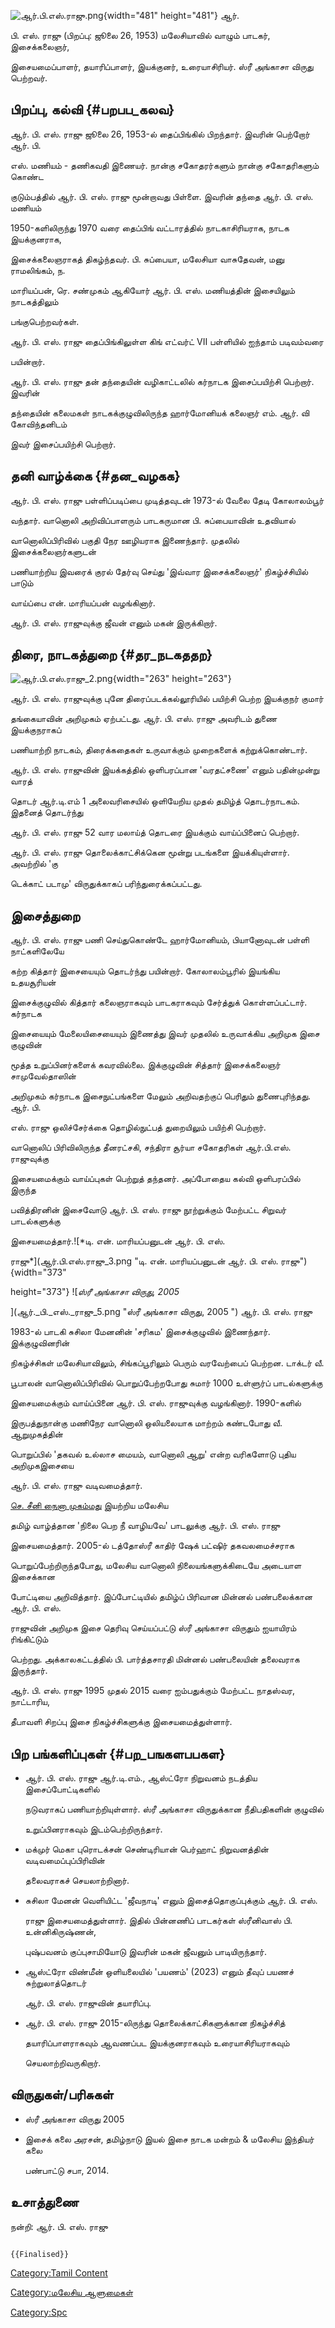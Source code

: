 ![](ஆர்.பி.எஸ்.ராஜு.png "ஆர்.பி.எஸ்.ராஜு.png"){width="481" height="481"} ஆர்.
பி. எஸ். ராஜு (பிறப்பு: ஜூலை 26, 1953) மலேசியாவில் வாழும் பாடகர், இசைக்கலைஞர்,
இசையமைப்பாளர், தயாரிப்பாளர், இயக்குனர், உரையாசிரியர். ஸ்ரீ அங்காசா விருது பெற்றவர்.

## பிறப்பு, கல்வி {#பறபப_கலவ}

ஆர். பி. எஸ். ராஜு ஜூலை 26, 1953-ல் தைப்பிங்கில் பிறந்தார். இவரின் பெற்றோர் ஆர். பி.
எஸ். மணியம் - தணிகவதி இணையர். நான்கு சகோதரர்களும் நான்கு சகோதரிகளும் கொண்ட
குடும்பத்தில் ஆர். பி. எஸ். ராஜு மூன்றாவது பிள்ளை. இவரின் தந்தை ஆர். பி. எஸ். மணியம்
1950-களிலிருந்து 1970 வரை தைப்பிங் வட்டாரத்தில் நாடகாசிரியராக, நாடக இயக்குனராக,
இசைக்கலைஞராகத் திகழ்ந்தவர். பி. சுப்பையா, மலேசியா வாசுதேவன், மனு ராமலிங்கம், ந.
மாரியப்பன், ரெ. சண்முகம் ஆகியோர் ஆர். பி. எஸ். மணியத்தின் இசையிலும் நாடகத்திலும்
பங்குபெற்றவர்கள்.

ஆர். பி. எஸ். ராஜு தைப்பிங்கிலுள்ள கிங் எட்வர்ட் VII பள்ளியில் ஐந்தாம் படிவம்வரை
பயின்றார்.

ஆர். பி. எஸ். ராஜு தன் தந்தையின் வழிகாட்டலில் கர்நாடக இசைப்பயிற்சி பெற்றார். இவரின்
தந்தையின் கலைமகள் நாடகக்குழுவிலிருந்த ஹார்மோனியக் கலைஞர் எம். ஆர். வி கோவிந்தனிடம்
இவர் இசைப்பயிற்சி பெற்றார்.

## தனி வாழ்க்கை {#தன_வழகக}

ஆர். பி. எஸ். ராஜு பள்ளிப்படிப்பை முடித்தவுடன் 1973-ல் வேலை தேடி கோலாலம்பூர்
வந்தார். வானொலி அறிவிப்பாளரும் பாடகருமான பி. சுப்பையாவின் உதவியால்
வானொலிப்பிரிவில் பகுதி நேர ஊழியராக இணைந்தார். முதலில் இசைக்கலைஞர்களுடன்
பணியாற்றிய இவரைக் குரல் தேர்வு செய்து \'இவ்வார இசைக்கலைஞர்\' நிகழ்ச்சியில் பாடும்
வாய்ப்பை என். மாரியப்பன் வழங்கினார்.

ஆர். பி. எஸ். ராஜுவுக்கு ஜீவன் எனும் மகன் இருக்கிறார்.

## திரை, நாடகத்துறை {#தர_நடகததற}

![](ஆர்.பி.எஸ்.ராஜு_2.png "ஆர்.பி.எஸ்.ராஜு_2.png"){width="263" height="263"}
ஆர். பி. எஸ். ராஜுவுக்கு புனே திரைப்படக்கல்லூரியில் பயிற்சி பெற்ற இயக்குநர் குமார்
தங்கையாவின் அறிமுகம் ஏற்பட்டது. ஆர். பி. எஸ். ராஜு அவரிடம் துணை இயக்குநராகப்
பணியாற்றி நாடகம், திரைக்கதைகள் உருவாக்கும் முறைகளைக் கற்றுக்கொண்டார்.

ஆர். பி. எஸ். ராஜுவின் இயக்கத்தில் ஒளிபரப்பான \'வரதட்சணை\' எனும் பதின்முன்று வாரத்
தொடர் ஆர்.டி.எம் 1 அலைவரிசையில் ஒளியேறிய முதல் தமிழ்த் தொடர்நாடகம். இதனைத் தொடர்ந்து
ஆர். பி. எஸ். ராஜு 52 வார மலாய்த் தொடரை இயக்கும் வாய்ப்பினைப் பெற்றார்.

ஆர். பி. எஸ். ராஜு தொலைக்காட்சிக்கென மூன்று படங்களை இயக்கியுள்ளார். அவற்றில் \'கு
டெக்காட் படாமு\' விருதுக்காகப் பரிந்துரைக்கப்பட்டது.

## இசைத்துறை

ஆர். பி. எஸ். ராஜு பணி செய்துகொண்டே ஹார்மோனியம், பியானோவுடன் பள்ளி நாட்களிலேயே
கற்ற கித்தார் இசையையும் தொடர்ந்து பயின்றார். கோலாலம்பூரில் இயங்கிய உதயசூரியன்
இசைக்குழுவில் கித்தார் கலைஞராகவும் பாடகராகவும் சேர்த்துக் கொள்ளப்பட்டார். கர்நாடக
இசையையும் மேலையிசையையும் இணைத்து இவர் முதலில் உருவாக்கிய அறிமுக இசை குழுவின்
மூத்த உறுப்பினர்களைக் கவரவில்லை. இக்குழுவின் சித்தார் இசைக்கலைஞர் சாமுவேல்தாஸின்
அறிமுகம் கர்நாடக இசைநுட்பங்களை மேலும் அறிவதற்குப் பெரிதும் துணைபுரிந்தது. ஆர். பி.
எஸ். ராஜு ஒலிச்சேர்க்கை தொழில்நுட்பத் துறையிலும் பயிற்சி பெற்றார்.

வானொலிப் பிரிவிலிருந்த தீனரட்சகி, சந்திரா சூர்யா சகோதரிகள் ஆர்.பி.எஸ். ராஜுவுக்கு
இசையமைக்கும் வாய்ப்புகள் பெற்றுத் தந்தனர். அப்போதைய கல்வி ஒளிபரப்பில் இருந்த
பவித்திரனின் இசைவோடு ஆர். பி. எஸ். ராஜு நூற்றுக்கும் மேற்பட்ட சிறுவர் பாடல்களுக்கு
இசையமைத்தார்.![*டி. என். மாரியப்பனுடன் ஆர். பி. எஸ்.
ராஜு*](ஆர்.பி.எஸ்.ராஜு_3.png "டி. என். மாரியப்பனுடன் ஆர். பி. எஸ். ராஜு"){width="373"
height="373"} ![*ஸ்ரீ அங்காசா விருது, 2005*
](ஆர்._பி._எஸ்._ராஜு_5.png "ஸ்ரீ அங்காசா விருது, 2005 ") ஆர். பி. எஸ். ராஜு
1983-ல் பாடகி சுசிலா மேனனின் \'சரிகம\' இசைக்குழுவில் இணைந்தார். இக்குழுவினரின்
நிகழ்ச்சிகள் மலேசியாவிலும், சிங்கப்பூரிலும் பெரும் வரவேற்பைப் பெற்றன. டாக்டர் வீ.
பூபாலன் வானொலிப்பிரிவில் பொறுப்பேற்றபோது சுமார் 1000 உள்ளுர்ப் பாடல்களுக்கு
இசையமைக்கும் வாய்ப்பினை ஆர். பி. எஸ். ராஜுவுக்கு வழங்கினார். 1990-களில்
இருபத்துநான்கு மணிநேர வானொலி ஒலியலையாக மாற்றம் கண்டபோது வீ. ஆறுமுகத்தின்
பொறுப்பில் \'தகவல் உல்லாச மையம், வானொலி ஆறு\' என்ற வரிகளோடு புதிய அறிமுகஇசையை
ஆர். பி. எஸ். ராஜு வடிவமைத்தார்.

[செ. சீனி நைனா முகம்மது](செ._சீனி_நைனா_முகம்மது "wikilink") இயற்றிய மலேசிய
தமிழ் வாழ்த்தான \'நிலை பெற நீ வாழியவே\' பாடலுக்கு ஆர். பி. எஸ். ராஜு
இசையமைத்தார். 2005-ல் டத்தோஸ்ரீ காதிர் ஷேக் பட்ஷிர் தகவலமைச்சராக
பொறுப்பேற்றிருந்தபோது, மலேசிய வானொலி நிலையங்களுக்கிடையே அடையாள இசைக்கான
போட்டியை அறிவித்தார். இப்போட்டியில் தமிழ்ப் பிரிவான மின்னல் பண்பலைக்கான ஆர். பி. எஸ்.
ராஜுவின் அறிமுக இசை தெரிவு செய்யப்பட்டு ஸ்ரீ அங்காசா விருதும் ஐயாயிரம் ரிங்கிட்டும்
பெற்றது. அக்காலகட்டத்தில் பி. பார்த்தசாரதி மின்னல் பண்பலையின் தலைவராக இருந்தார்.

ஆர். பி. எஸ். ராஜு 1995 முதல் 2015 வரை ஐம்பதுக்கும் மேற்பட்ட நாதஸ்வர, நாட்டாரிய,
தீபாவளி சிறப்பு இசை நிகழ்ச்சிகளுக்கு இசையமைத்துள்ளார்.

## பிற பங்களிப்புகள் {#பற_பஙகளபபகள}

-   ஆர். பி. எஸ். ராஜு ஆர்.டி.எம்., ஆஸ்ட்ரோ நிறுவனம் நடத்திய இசைப்போட்டிகளில்
    நடுவராகப் பணியாற்றியுள்ளார். ஸ்ரீ அங்காசா விருதுக்கான நீதிபதிகளின் குழுவில்
    உறுப்பினராகவும் இடம்பெற்றிருந்தார்.
-   மக்முர் மெகா புரொடக்சன் செண்டிரியான் பெர்ஹாட் நிறுவனத்தின் வடிவமைப்புப்பிரிவின்
    தலைவராகச் செயலாற்றினார்.
-   சுசிலா மேனன் வெளியிட்ட \'ஜீவநாடி\' எனும் இசைத்தொகுப்புக்கும் ஆர். பி. எஸ்.
    ராஜு இசையமைத்துள்ளார். இதில் பின்னணிப் பாடகர்கள் ஸ்ரீனிவாஸ் பி. உன்னிகிருஷ்ணன்,
    புஷ்பவனம் குப்புசாமியோடு இவரின் மகன் ஜீவனும் பாடியிருந்தார்.
-   ஆஸ்ட்ரோ விண்மீன் ஒளியலையில் \'பயணம்\' (2023) எனும் தீவுப் பயணச் சுற்றுலாத்தொடர்
    ஆர். பி. எஸ். ராஜுவின் தயாரிப்பு.
-   ஆர். பி. எஸ். ராஜு 2015-லிருந்து தொலைக்காட்சிகளுக்கான நிகழ்ச்சித்
    தயாரிப்பாளராகவும் ஆவணப்பட இயக்குனராகவும் உரையாசிரியராகவும்
    செயலாற்றிவருகிறார்.

## விருதுகள்/பரிசுகள்

-   ஸ்ரீ அங்காசா விருது 2005
-   இசைக் கலை அரசன், தமிழ்நாடு இயல் இசை நாடக மன்றம் & மலேசிய இந்தியர் கலை
    பண்பாட்டு சபா, 2014.

## உசாத்துணை

நன்றி: ஆர். பி. எஸ். ராஜு

```{=mediawiki}
{{Finalised}}
```
[Category:Tamil Content](Category:Tamil_Content "wikilink")
[Category:மலேசிய ஆளுமைகள்](Category:மலேசிய_ஆளுமைகள் "wikilink")
[Category:Spc](Category:Spc "wikilink")

